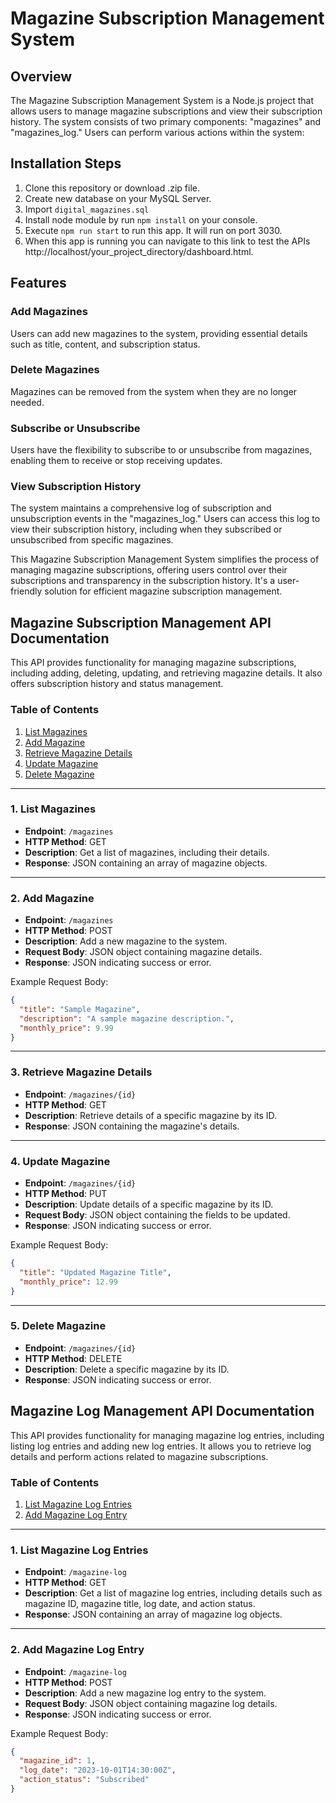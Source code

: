 # Magazine Subscription Management System

## Overview

The Magazine Subscription Management System is a Node.js project that allows users to manage magazine subscriptions and view their subscription history. The system consists of two primary components: "magazines" and "magazines_log." Users can perform various actions within the system:


## Installation Steps
1. Clone this repository or download .zip file.
2. Create new database on your MySQL Server.
3. Import `digital_magazines.sql`
4. Install node module by run ``npm install`` on your console.
7. Execute ``npm run start`` to run this app. It will run on port 3030.
8. When this app is running you can navigate to this link to test the APIs http://localhost/your_project_directory/dashboard.html.



## Features

### Add Magazines

Users can add new magazines to the system, providing essential details such as title, content, and subscription status.

### Delete Magazines

Magazines can be removed from the system when they are no longer needed.

### Subscribe or Unsubscribe

Users have the flexibility to subscribe to or unsubscribe from magazines, enabling them to receive or stop receiving updates.

### View Subscription History

The system maintains a comprehensive log of subscription and unsubscription events in the "magazines_log." Users can access this log to view their subscription history, including when they subscribed or unsubscribed from specific magazines.

This Magazine Subscription Management System simplifies the process of managing magazine subscriptions, offering users control over their subscriptions and transparency in the subscription history. It's a user-friendly solution for efficient magazine subscription management.

## Magazine Subscription Management API Documentation

This API provides functionality for managing magazine subscriptions, including adding, deleting, updating, and retrieving magazine details. It also offers subscription history and status management.

### Table of Contents

1. [List Magazines](#1-list-magazines)
2. [Add Magazine](#2-add-magazine)
3. [Retrieve Magazine Details](#3-retrieve-magazine-details)
4. [Update Magazine](#4-update-magazine)
5. [Delete Magazine](#5-delete-magazine)

---

### 1. List Magazines

- **Endpoint**: `/magazines`
- **HTTP Method**: GET
- **Description**: Get a list of magazines, including their details.
- **Response**: JSON containing an array of magazine objects.

---

### 2. Add Magazine

- **Endpoint**: `/magazines`
- **HTTP Method**: POST
- **Description**: Add a new magazine to the system.
- **Request Body**: JSON object containing magazine details.
- **Response**: JSON indicating success or error.

Example Request Body:
```json
{
  "title": "Sample Magazine",
  "description": "A sample magazine description.",
  "monthly_price": 9.99
}
```

---

### 3. Retrieve Magazine Details

- **Endpoint**: `/magazines/{id}`
- **HTTP Method**: GET
- **Description**: Retrieve details of a specific magazine by its ID.
- **Response**: JSON containing the magazine's details.

---

### 4. Update Magazine

- **Endpoint**: `/magazines/{id}`
- **HTTP Method**: PUT
- **Description**: Update details of a specific magazine by its ID.
- **Request Body**: JSON object containing the fields to be updated.
- **Response**: JSON indicating success or error.

Example Request Body:
```json
{
  "title": "Updated Magazine Title",
  "monthly_price": 12.99
}
```

---

### 5. Delete Magazine

- **Endpoint**: `/magazines/{id}`
- **HTTP Method**: DELETE
- **Description**: Delete a specific magazine by its ID.
- **Response**: JSON indicating success or error.



## Magazine Log Management API Documentation

This API provides functionality for managing magazine log entries, including listing log entries and adding new log entries. It allows you to retrieve log details and perform actions related to magazine subscriptions.

### Table of Contents

1. [List Magazine Log Entries](#1-list-magazine-log-entries)
2. [Add Magazine Log Entry](#2-add-magazine-log-entry)

---

### 1. List Magazine Log Entries

- **Endpoint**: `/magazine-log`
- **HTTP Method**: GET
- **Description**: Get a list of magazine log entries, including details such as magazine ID, magazine title, log date, and action status.
- **Response**: JSON containing an array of magazine log objects.

---

### 2. Add Magazine Log Entry

- **Endpoint**: `/magazine-log`
- **HTTP Method**: POST
- **Description**: Add a new magazine log entry to the system.
- **Request Body**: JSON object containing magazine log details.
- **Response**: JSON indicating success or error.

Example Request Body:
```json
{
  "magazine_id": 1,
  "log_date": "2023-10-01T14:30:00Z",
  "action_status": "Subscribed"
}
